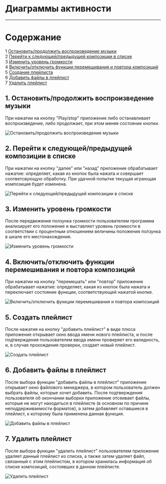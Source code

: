 # Диаграммы активности
---

# Содержание
1 [Остановить/продолжить воспроизведение музыки](#stop_play)<br>
2 [Перейти к следующей/предыдущей композиции в списке](#next_previous)<br>
3 [Изменить уровень громкости](#change_volume)<br>
4 [Включить/отключить функции перемешивания и повтора композиций](#shuffle_repeat)<br>
5 [Создание плейлиста](#create_playlist)<br>
6 [Добавить файлы в плейлист](#add_files)<br>
7 [Удалить плейлист](#delete_playlist)

<a name="stop_play"/>

## 1. Остановить/продолжить воспроизведение музыки
При нажатии на кнопку "Play/stop" приложение либо останавливает воспроизведение,
либо продолжает, при этом меняя состояние кнопки.

![Остановить/продолжить воспроизведение музыки](Stop_play.PNG)

<a name="next_previous"/>

## 2. Перейти к следующей/предыдущей композиции в списке
При нажатии на кнопку "далее" или "назад" приложение обрабатывает нажатие: определяет, 
какая из кнопок была нажата и совершает соответсвующую обработку. При удачной попытке 
текущая играющая композиция будет изменена.

![Перейти к следующей/предыдущей композиции в списке](next_previous.PNG)

<a name="change_volume"/>

## 3. Изменить уровень громкости
После передвижения ползунка громкости пользователем программа анализирует его положение
и выставляет уровень громкости в соответствии с процентным отношением величины положения
ползунка в шкале его местонахождения.

![Изменить уровень громкости](ChangeVolume.PNG)

<a name="shuffle_repeat"/>

## 4. Включить/отключить функции перемешивания и повтора композиций
При нажатии на кнопку "перемешать" или "повтор" приложение обрабатывает нажатие: определяет,
какая из кнопок была нажата и переключает состояние функции, соответствующей нажатой кнопке.

![Включить/отключить функции перемешивания и повтора композиций](Shuffle_repeat.PNG)

<a name="create_playlist"/>

## 5. Создать плейлист
После нажатия на кнопку "добавить плейлист" в виде плюса приложение открывает окно ввода
имени нового плейлиста, и после подтверждения пользователем ввода имени проверяет его валидность, 
и, в случае прохождения проверки, создает новый плейлист.

![Создать плейлист](CreatePlaylist.PNG)

<a name="add_files"/>

## 6. Добавить файлы в плейлист
После выбора функции "добавить файлы в плейлист" приложение открывает окно файлового менеджера,
в котором пользователь должен выбрать файлы, которые хочет добавить. После подтверждения
пользователя об окончании выборки приложение отсеивает файлы, которые не могут находиться в
плейлисте (в основном по причине неподдерживаемости форматов), а затем добавляет оставшиеся
в плейлист, к которому была применена данная функция.

![Добавить файлы в плейлист](AddFiles.PNG)

<a name="delete_playlist"/>

## 7. Удалить плейлист
После выбора функции "удалить плейлист" пользователем приложение удаляет данный плейлист из
списка, а также затем удаляет файл, связанный с этим плейлистом, в котором хранилась информация
об списке композиций, состоявших в данном плейлисте.

![Удалить плейлист](DeletePlaylist.PNG)